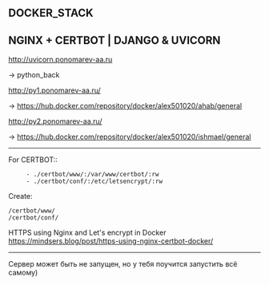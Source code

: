 ## DOCKER_STACK

NGINX + CERTBOT | DJANGO & UVICORN
---

http://uvicorn.ponomarev-aa.ru

-> python_back

http://py1.ponomarev-aa.ru/

-> https://hub.docker.com/repository/docker/alex501020/ahab/general


http://py2.ponomarev-aa.ru/

-> https://hub.docker.com/repository/docker/alex501020/ishmael/general

---

For CERTBOT::
```
     - ./certbot/www/:/var/www/certbot/:rw
     - ./certbot/conf/:/etc/letsencrypt/:rw
```

Create: 

```
/certbot/www/
/certbot/conf/
```

HTTPS using Nginx and Let's encrypt in Docker
https://mindsers.blog/post/https-using-nginx-certbot-docker/

---

Сервер может быть не запущен, но у тебя поучится запустить всё самому)